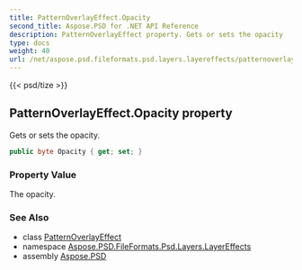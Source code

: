 ```yaml
---
title: PatternOverlayEffect.Opacity
second_title: Aspose.PSD for .NET API Reference
description: PatternOverlayEffect property. Gets or sets the opacity
type: docs
weight: 40
url: /net/aspose.psd.fileformats.psd.layers.layereffects/patternoverlayeffect/opacity/
---
```

{{< psd/tize >}}
## PatternOverlayEffect.Opacity property

Gets or sets the opacity.

```csharp
public byte Opacity { get; set; }
```

### Property Value

The opacity.

### See Also

* class [PatternOverlayEffect](../)
* namespace [Aspose.PSD.FileFormats.Psd.Layers.LayerEffects](../../patternoverlayeffect/)
* assembly [Aspose.PSD](../../../)


